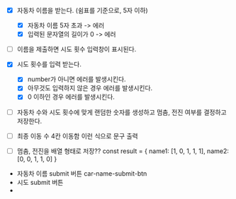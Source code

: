 - [x] 자동차 이름을 받는다. (쉼표를 기준으로, 5자 이하)
  - [x] 자동차 이름 5자 초과 -> 에러
  - [x] 입력된 문자열의 길이가 0 -> 에러
- [ ] 이름을 제출하면 시도 횟수 입력창이 표시된다.
- [x] 시도 횟수를 입력 받는다.
  - [x] number가 아니면 에러를 발생시킨다.
  - [x] 아무것도 입력하지 않은 경우 에러를 발생시킨다.
  - [x] 0 이하인 경우 에러를 발생시킨다.
- [ ] 자동차 수와 시도 횟수에 맞게 랜덤한 숫자를 생성하고 멈춤, 전진 여부를 결정하고 저장한다.
- [ ] 최종 이동 수 4칸 이동함 이런 식으로 문구 출력

- [ ] 멈춤, 전진을 배열 형태로 저장??
      const result = {
      name1: [1, 0, 1, 1, 1],
      name2: [0, 0, 1, 1, 0]
      }

- 자동차 이름 submit 버튼 car-name-submit-btn
- 시도 submit 버튼
-
